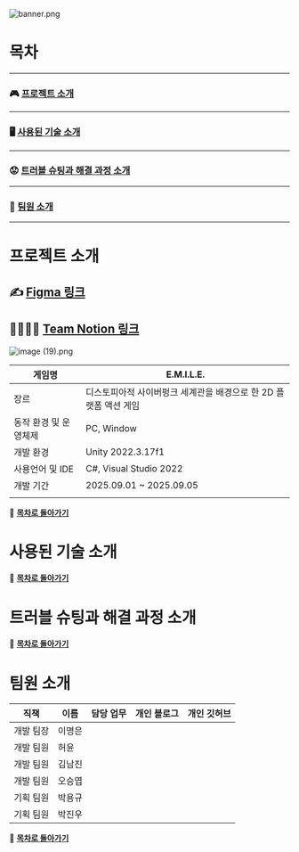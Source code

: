 ![banner.png](banner.png)

# 목차

---

### 🎮 [프로젝트 소개](#프로젝트-소개)

---

### 🖥️ [사용된 기술 소개](#사용된-기술-소개)

---

### 😟 [트러블 슈팅과 해결 과정 소개](#트러블-슈팅과-해결-과정-소개)

---

### 🤝 [팀원 소개](#팀원-소개)

---

# 프로젝트 소개

## **✍️** [Figma 링크](https://www.figma.com/board/dKdvdpFbEZ4sBSMkXWzEzS/%EC%A0%9C%EB%AA%A9-%EC%97%86%EC%9D%8C?node-id=0-1&p=f&t=fnVup5KXCERHfWW3-0)

## **👨‍👩‍👧‍👦** [Team Notion 링크](https://www.notion.so/25a2dc3ef514819ab176e7b6345b8b87?pvs=21)

![image (19).png](image_(19).png)

| **게임명** | E.M.I.L.E. |
| --- | --- |
| 장르 | 디스토피아적 사이버펑크 세계관을 배경으로 한 2D 플랫폼 액션 게임 |
| 동작 환경 및 운영체제 | PC, Window |
| 개발 환경 | Unity 2022.3.17f1 |
| 사용언어 및 IDE | C#, Visual Studio 2022 |
| 개발 기간 | 2025.09.01 ~ 2025.09.05 |
|  |  |

📜 **[목차로 돌아가기](#목차)**

# 사용된 기술 소개

📜 **[목차로 돌아가기](#목차)**

# 트러블 슈팅과 해결 과정 소개

📜 **[목차로 돌아가기](#목차)**

# 팀원 소개

| 직책 | 이름 | 담당 업무 | 개인 블로그 | 개인 깃허브 |
| --- | --- | --- | --- | --- |
| 개발 팀장 | 이명은 |  |  |  |
| 개발 팀원 | 허윤 |  |  |  |
| 개발 팀원 | 김남진 |  |  |  |
| 개발 팀원 | 오승엽 |  |  |  |
| 기획 팀원 | 박용규 |  |  |  |
| 기획 팀원 | 박진우 |  |  |  |

📜 **[목차로 돌아가기](#목차)**

